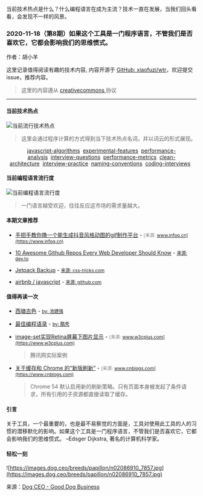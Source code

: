 当前技术热点是什么？什么编程语言在成为主流？技术一直在发展，当我们回头看看，会发现不一样的风景。

  ### 2020-11-18（第8期）如果这个工具是一门程序语言，不管我们是否喜欢它，它都会影响我们的思维惯式。
  
  作者：胡小羊
  
  这里记录值得阅读有趣的技术内容, 内容开源于 [GitHub: xiaofuzi/wtr](https://github.com/xiaofuzi/wtr)，欢迎提交 issue，推荐内容。
  
  > 这里的内容遵从 [creativecommons ](https://creativecommons.org/licenses/by/2.0/legalcode) 协议
  
  <hr>

  
  #### 当前技术热点
![当前流行技术热点](http://hexo-blog.yangxiaofu.com/wtr/assets/hotWords/2020-11-18.png)
> 这里会通过程序计算的方式得到当下技术热点名词，并以词云的形式展现。
<div style='text-align: center'><a _blank='target' href='https://github.com/topics/javascript-algorithms'>javascript-algorithms</a>&nbsp;&nbsp;<a _blank='target' href='https://github.com/topics/experimental-features'>experimental-features</a>&nbsp;&nbsp;<a _blank='target' href='https://github.com/topics/performance-analysis'>performance-analysis</a>&nbsp;&nbsp;<a _blank='target' href='https://github.com/topics/interview-questions'>interview-questions</a>&nbsp;&nbsp;<a _blank='target' href='https://github.com/topics/performance-metrics'>performance-metrics</a>&nbsp;&nbsp;<a _blank='target' href='https://github.com/topics/clean-architecture'>clean-architecture</a>&nbsp;&nbsp;<a _blank='target' href='https://github.com/topics/interview-practice'>interview-practice</a>&nbsp;&nbsp;<a _blank='target' href='https://github.com/topics/naming-conventions'>naming-conventions</a>&nbsp;&nbsp;<a _blank='target' href='https://github.com/topics/coding-interviews'>coding-interviews</a>&nbsp;&nbsp;</div>

#### 当前编程语言流行度
![当前编程语言流行度](http://hexo-blog.yangxiaofu.com/wtr/assets/program_lang/2020-11-18.png)
> 一门语言越受欢迎，往往反应这市场的需求量越大。
#### 本期文章推荐
* [手把手教你撸一个能生成抖音风格动图的gif制作平台](https://www.infoq.cn/article/ddf7c6513b9be4284a03fdeae) - <span style="font-size: 12px;color: gray;">[来源: www.infoq.cn](https://www.infoq.cn)</span>

* [10 Awesome Github Repos Every Web Developer Should Know](https://dev.to/simonholdorf/10-awesome-github-repos-every-web-developer-should-know-27oa) - <span style="font-size: 12px;color: gray;">[来源: dev.to](https://dev.to)</span>

* [Jetpack Backup](https://css-tricks.com/jetpack-backup/) - <span style="font-size: 12px;color: gray;">[来源: css-tricks.com](https://css-tricks.com)</span>

* [ airbnb / javascript](https://github.com/airbnb/javascript) - <span style="font-size: 12px;color: gray;">[来源: github.com](https://github.com)</span>



#### 值得再读一次
* [西塘古色](http://macshuo.com/?p=346) - <span style="font-size: 12px;color: gray;">[by: 池建强](https://macshuo.com)</span>
    
* [最佳编程语录](https://coolshell.cn/articles/2753.html) - <span style="font-size: 12px;color: gray;">[by: 酷壳](https://coolshell.cn)</span>
    
* [image-set实现Retina屏幕下图片显示](http://www.w3cplus.com/css/safari-6-and-chrome-21-add-image-set-to-support-retina-images.html) - <span style="font-size: 12px;color: gray;">[来源: www.w3cplus.com](https://www.w3cplus.com)</span>
    > 腾讯网实际案例
* [关于缓存和 Chrome 的“新版刷新”](http://www.cnblogs.com/ziyunfei/p/6308652.html) - <span style="font-size: 12px;color: gray;">[来源: www.cnblogs.com](https://www.cnblogs.com)</span>
    > Chrome 54 默认启用新的刷新策略。只有页面本身被发起了条件请求，所有引用的子资源都直接读取了缓存。

#### 引言

关于工具，一个最重要的，也是最不易察觉的方面是，工具对使用此工具的人的习惯的潜移默化的影响。如果这个工具是一门程序语言，不管我们是否喜欢它，它都会影响我们的思维惯式。 –Edsger Dijkstra, 著名的计算机科学家。

#### 轻松一刻

![https://images.dog.ceo/breeds/papillon/n02086910_7857.jpg](https://images.dog.ceo/breeds/papillon/n02086910_7857.jpg)

来源：[Dog CEO - Good Dog Business](https://dog.ceo/)
    
